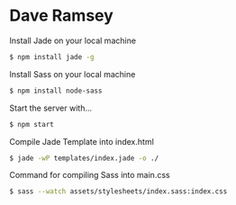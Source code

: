 # Dave Ramsey

Install Jade on your local machine
```bash
$ npm install jade -g
```

Install Sass on your local machine
```bash
$ npm install node-sass
```

Start the server with...
```bash
$ npm start
```

Compile Jade Template into index.html
```bash
$ jade -wP templates/index.jade -o ./
```

Command for compiling Sass into main.css
```bash
$ sass --watch assets/stylesheets/index.sass:index.css
```
